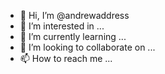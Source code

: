 - 👋 Hi, I’m @andrewaddress
- 👀 I’m interested in ...
- 🌱 I’m currently learning ...
- 💞️ I’m looking to collaborate on ...
- 📫 How to reach me ...

<!---
andrewaddress/andrewaddress is a ✨ special ✨ repository because its `README.md` (this file) appears on your GitHub profile.
You can click the Preview link to take a look at your changes.
--->

